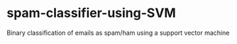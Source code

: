 # spam-classifier-using-SVM
Binary classification of emails as spam/ham using a support vector machine
